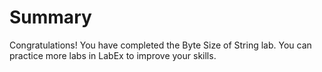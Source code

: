 # Summary

Congratulations! You have completed the Byte Size of String lab. You can practice more labs in LabEx to improve your skills.
